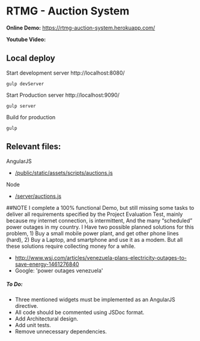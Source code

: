 # RTMG - Auction System

<b>Online Demo:</b> https://rtmg-auction-system.herokuapp.com/

<b>Youtube Video:</b>
 
## Local deploy

Start development server http://localhost:8080/

`gulp devServer`

Start Production server http://localhost:9090/

`gulp server`

Build for production

`gulp`

Relevant files: 
---

AngularJS

- [/public/static/assets/scripts/auctions.js](/public/static/assets/scripts/auctions.js) 

Node

- [/server/auctions.js](/server/auctions.js)

##NOTE
I complete a 100% functional Demo, but still missing some tasks to deliver all requirements specified by the Project Evaluation Test, mainly because my internet connection, is intermittent, And the many “scheduled” power outages in my country. I Have two possible planned solutions for this problem, 1) Buy a small mobile power plant, and get other phone lines (hard), 2) Buy a Laptop, and smartphone and use it as a modem. But all these solutions require collecting money for a while.

- http://www.wsj.com/articles/venezuela-plans-electricity-outages-to-save-energy-1461276840
- Google: 'power outages venezuela'


##### To Do:
- Three mentioned widgets must be implemented as an AngularJS directive. 
- All code should be commented using JSDoc format.
- Add Architectural design.
- Add unit tests.
- Remove unnecessary dependencies.